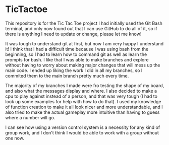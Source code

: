 # TicTactoe
This repository is for the Tic Tac Toe project
I had initially used the Git Bash terminal, and only now found out that I can use GitHub to do all of it, so if there is anything I 
need to update or change, please let me know!

It was tough to understand git at first, but now I am very happy I understand it! I think that I had a difficult time because I was using bash from the beginning, so I had to learn how to command git as well as learn the prompts for bash. I like that I was able to make branches and explore without having to worry about making major changes that will mess up the main code. I ended up liking the work I did in all my branches, so I commited them to the main branch pretty much every time.

The majority of my branches I made were fro testing the shape of my board, and also what the messages display and where. I also decided to make a cpu to play against instead of a person, and that was very tough (I had to look up some examples for help with how to do that). I used my knowledge of function creation to make it all look nicer and more understandable, and I also tried to make the actual gameplay more intuitive than having to guess where a number will go.

I can see how using a version control system is a necessity for any kind of group work, and I don't think I would be able to work with a group without one now.
